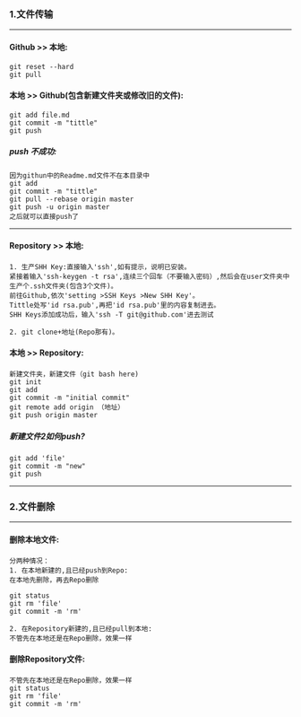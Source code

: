 ### 1.文件传输  
----
#### Github >> 本地:
  
    git reset --hard  
    git pull

#### 本地 >> Github(包含新建文件夹或修改旧的文件):

    git add file.md  
    git commit -m "tittle"  
    git push  

##### push 不成功:
    因为githun中的Readme.md文件不在本目录中  
    git add  
    git commit -m "tittle"  
    git pull --rebase origin master  
    git push -u origin master
    之后就可以直接push了

----
#### Repository >> 本地:  
    1. 生产SHH Key:直接输入'ssh',如有提示，说明已安装。  
    紧接着输入'ssh-keygen -t rsa',连续三个回车（不要输入密码）,然后会在user文件夹中生产个.ssh文件夹(包含3个文件)。  
    前往Github,依次'setting >SSH Keys >New SHH Key'。  
    Tittle处写'id rsa.pub',再把'id rsa.pub'里的内容复制进去。  
    SHH Keys添加成功后，输入'ssh -T git@github.com'进去测试  
      
    2. git clone+地址(Repo那有)。

#### 本地 >> Repository:
    新建文件夹，新建文件（git bash here)  
    git init  
    git add  
    git commit -m "initial commit"  
    git remote add origin （地址）  
    git push origin master

##### 新建文件2如何push?

    git add 'file'  
    git commit -m "new"  
    git push  

----

### 2.文件删除
------
#### 删除本地文件:
    分两种情况：  
    1. 在本地新建的,且已经push到Repo:  
    在本地先删除，再去Repo删除   
  
    git status
    git rm 'file'  
    git commit -m 'rm'
    
    2. 在Repository新建的,且已经pull到本地:   
    不管先在本地还是在Repo删除，效果一样
    
    

#### 删除Repository文件:
    不管先在本地还是在Repo删除，效果一样  
    git status
    git rm 'file'  
    git commit -m 'rm'
